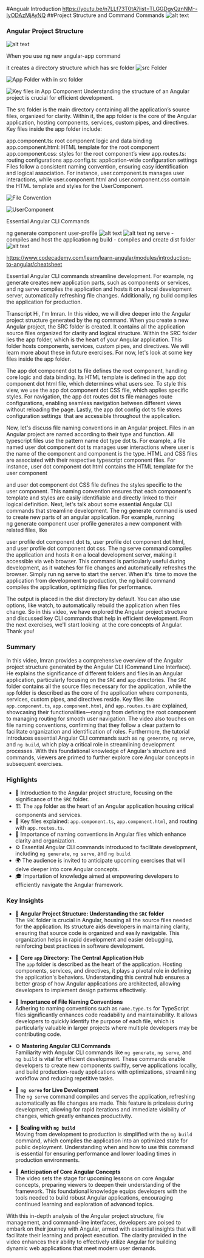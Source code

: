 #Angualr Introduction
https://youtu.be/n7LLf73T0tA?list=TLGGDgyQznNM--IyODAzMjAyNQ
##Project Structure and Command Commands
![alt text](image.png)
### Angular Project Structure
![alt text](image-1.png)

When you use ng new angular-app command

it creates a directory structure which has src folder
![src Folder](image-2.png)

![App Folder with in src folder](image-3.png)


![Key files in App Component](image-4.png)
Understanding the structure of an Angular project is crucial for efficient development.

The src folder is the main directory containing all the application’s source files, organized for clarity. Within it, the app folder is the core of the Angular application, hosting components, services, custom pipes, and directives. Key files inside the app folder include:

app.component.ts: root component logic and data binding
app.component.html: HTML template for the root component
app.component.css: styles for the root component’s view
app.routes.ts: routing configurations
app.config.ts: application-wide configuration settings
Files follow a consistent naming convention, ensuring easy identification and logical association. For instance, user.component.ts manages user interactions, while user.component.html and user.component.css contain the HTML template and styles for the UserComponent.

![File Convention](image-5.png)


![UserComponent](image-6.png)

Essential Angular CLI Commands

ng generate component user-profile
![alt text](image-7.png)
![alt text](image-8.png)
ng serve - compiles and host the application
ng build - compiles and create dist folder
![alt text](image-9.png)

https://www.codecademy.com/learn/learn-angular/modules/introduction-to-angular/cheatsheet

Essential Angular CLI commands streamline development. For example, ng generate creates new application parts, such as components or services, and ng serve compiles the application and hosts it on a local development server, automatically refreshing file changes. Additionally, ng build compiles the application for production.


Transcript
Hi, I'm Imran. In this video, we will dive deeper into the Angular project structure generated by the ng command. When you create a new Angular project, the SRC folder is created. It contains all the application source files organized for clarity and logical structure. Within the SRC folder lies the app folder, which is the heart of your Angular application. This folder hosts components, services, custom pipes, and directives. We will learn more about these in future exercises. For now, let's look at some key files inside the app folder.

The app dot component dot ts file defines the root component, handling core logic and data binding. Its HTML template is defined in the app dot component dot html file, which determines what users see. To style this view, we use the app dot component dot CSS file,  which applies specific styles. For navigation, the app dot routes dot ts file manages route configurations, enabling seamless navigation between different views without reloading the page. Lastly, the app dot config dot ts file stores configuration settings  that are accessible throughout the application.

Now, let's discuss file naming conventions in an Angular project. Files in an Angular project are named according to their type and function. All typescript files use the pattern name dot type dot ts. For example, a file named user dot component dot ts manages user interactions where user is the name of the component and component is the type. HTML and CSS files are associated with their respective typescript component files. For instance, user dot component dot html contains the HTML  template for the user component

and user dot component dot CSS file defines the styles specific to the user component. This naming convention ensures that each component's template and styles are easily identifiable and directly linked to their logical definition. Next, let's talk about some essential Angular CLI commands that streamline development. The ng generate command is used to create new parts of an angular application. For example, running ng generate component user profile generates a new component with related files, like

user profile dot component dot ts, user profile dot component dot html, and user profile dot component dot css. The ng serve command compiles the application and hosts it on a local development server, making it accessible via web browser. This command is particularly useful during development, as it watches for file changes and automatically refreshes the browser. Simply run ng serve to start the server. When it's  time to move the application from development to production, the ng build command compiles the application, optimizing files for performance.

The output is placed in the dist directory by default. You can also use options, like watch, to automatically rebuild the application when files change. So in this video, we have explored the Angular project structure and discussed key CLI commands that help in efficient development. From the next exercises, we'll start looking  at the core concepts of Angular. Thank you!

### Summary
In this video, Imran provides a comprehensive overview of the Angular project structure generated by the Angular CLI (Command Line Interface). He explains the significance of different folders and files in an Angular application, particularly focusing on the `SRC` and `app` directories. The `SRC` folder contains all the source files necessary for the application, while the `app` folder is described as the core of the application where components, services, custom pipes, and directives reside. Key files like `app.component.ts`, `app.component.html`, and `app.routes.ts` are explained, showcasing their functionalities—ranging from defining the root component to managing routing for smooth user navigation. The video also touches on file naming conventions, confirming that they follow a clear pattern to facilitate organization and identification of roles. Furthermore, the tutorial introduces essential Angular CLI commands such as `ng generate`, `ng serve`, and `ng build`, which play a critical role in streamlining development processes. With this foundational knowledge of Angular's structure and commands, viewers are primed to further explore core Angular concepts in subsequent exercises.

### Highlights
- 🚀 Introduction to the Angular project structure, focusing on the significance of the `SRC` folder.
- 🏗️ The `app` folder as the heart of an Angular application housing critical components and services.
- 🔑 Key files explained: `app.component.ts`, `app.component.html`, and routing with `app.routes.ts`.
- 📂 Importance of naming conventions in Angular files which enhance clarity and organization.
- ⚙️ Essential Angular CLI commands introduced to facilitate development, including `ng generate`, `ng serve`, and `ng build`.
- 🌍 The audience is invited to anticipate upcoming exercises that will delve deeper into core Angular concepts.
- 🎓 Impartation of knowledge aimed at empowering developers to efficiently navigate the Angular framework.

### Key Insights
- 📁 **Angular Project Structure: Understanding the `SRC` folder**  
  The `SRC` folder is crucial in Angular, housing all the source files needed for the application. Its structure aids developers in maintaining clarity, ensuring that source code is organized and easily navigable. This organization helps in rapid development and easier debugging, reinforcing best practices in software development.

- 🌟 **Core `app` Directory: The Central Application Hub**  
  The `app` folder is described as the heart of the application. Hosting components, services, and directives, it plays a pivotal role in defining the application's behaviors. Understanding this central hub ensures a better grasp of how Angular applications are architected, allowing developers to implement design patterns effectively.

- 📝 **Importance of File Naming Conventions**  
  Adhering to naming conventions such as `name.type.ts` for TypeScript files significantly enhances code readability and maintainability. It allows developers to quickly identify the purpose of each file, which is particularly valuable in larger projects where multiple developers may be contributing code.

- ⚙️ **Mastering Angular CLI Commands**  
  Familiarity with Angular CLI commands like `ng generate`, `ng serve`, and `ng build` is vital for efficient development. These commands enable developers to create new components swiftly, serve applications locally, and build production-ready applications with optimizations, streamlining workflow and reducing repetitive tasks.

- 🔄 **`ng serve` for Live Development**  
  The `ng serve` command compiles and serves the application, refreshing automatically as file changes are made. This feature is priceless during development, allowing for rapid iterations and immediate visibility of changes, which greatly enhances productivity.

- 🚀 **Scaling with `ng build`**  
  Moving from development to production is simplified with the `ng build` command, which compiles the application into an optimized state for public deployment. Understanding when and how to use this command is essential for ensuring performance and lower loading times in production environments.

- 🔼 **Anticipation of Core Angular Concepts**  
  The video sets the stage for upcoming lessons on core Angular concepts, preparing viewers to deepen their understanding of the framework. This foundational knowledge equips developers with the tools needed to build robust Angular applications, encouraging continued learning and exploration of advanced topics.

With this in-depth analysis of the Angular project structure, file management, and command-line interfaces, developers are poised to embark on their journey with Angular, armed with essential insights that will facilitate their learning and project execution. The clarity provided in the video enhances their ability to effectively utilize Angular for building dynamic web applications that meet modern user demands.